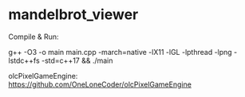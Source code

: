 # mandelbrot_viewer
Compile & Run:

g++ -O3 -o main main.cpp -march=native -lX11 -lGL -lpthread -lpng -lstdc++fs -std=c++17 && ./main

olcPixelGameEngine: https://github.com/OneLoneCoder/olcPixelGameEngine
